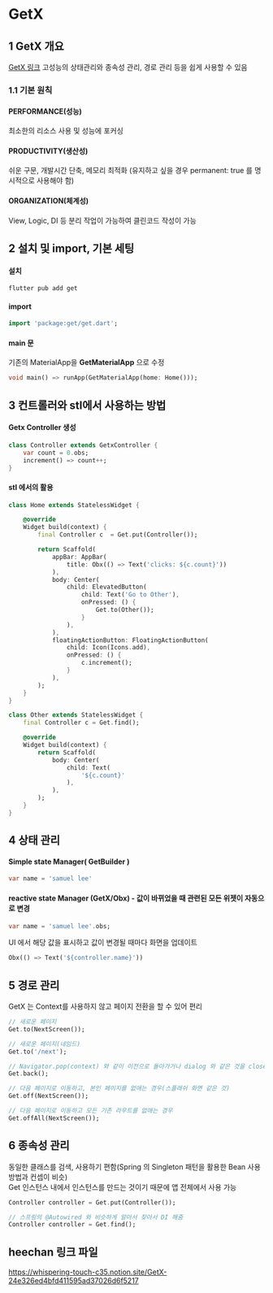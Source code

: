 # GetX

## 1 GetX 개요
[GetX 링크](https://pub.dev/packages/get)
고성능의 상태관리와 종속성 관리, 경로 관리 등을 쉽게 사용할 수 있음

### 1.1 기본 원칙
#### PERFORMANCE(성능)
최소한의 리소스 사용 및 성능에 포커싱
#### PRODUCTIVITY(생산성)
쉬운 구문, 개발시간 단축, 메모리 최적화 (유지하고 싶을 경우 permanent: true 를 명시적으로 사용해야 함)
#### ORGANIZATION(체계성)
View, Logic, DI 등 분리 작업이 가능하여 클린코드 작성이 가능

## 2 설치 및 import, 기본 세팅

#### 설치
```
flutter pub add get
```

#### import
```dart
import 'package:get/get.dart';
```

#### main 문
기존의 MaterialApp을 **GetMaterialApp** 으로 수정
```dart
void main() => runApp(GetMaterialApp(home: Home()));
```

## 3 컨트롤러와 stl에서 사용하는 방법

#### Getx Controller 생성
```dart
class Controller extends GetxController {
    var count = 0.obs;
    increment() => count++;
}
```

#### stl 에서의 활용

```dart
class Home extends StatelessWidget {

    @override
    Widget build(context) {
        final Controller c  = Get.put(Controller());

        return Scaffold(
            appBar: AppBar(
                title: Obx(() => Text('clicks: ${c.count}'))
            ),
            body: Center(
                child: ElevatedButton(
                    child: Text('Go to Other'),
                    onPressed: () {
                        Get.to(Other());
                    }
                ),
            ),
            floatingActionButton: FloatingActionButton(
                child: Icon(Icons.add),
                onPressed: () {
                    c.increment();
                }
            ),
        );
    }
}

class Other extends StatelessWidget {
    final Controller c = Get.find();

    @override
    Widget build(context) {
        return Scaffold(
            body: Center(
                child: Text(
                    '${c.count}'
                ),
            ),
        );
    }
}
```

## 4 상태 관리

#### Simple state Manager( GetBuilder )

```dart
var name = 'samuel lee'
```

#### reactive state Manager (GetX/Obx) - 값이 바뀌었을 때 관련된 모든 위젯이 자동으로 변경

```dart
var name = 'samuel lee'.obs;
```

UI 에서  해당 값을 표시하고 값이 변경될 때마다 화면을 업데이트
```dart
Obx(() => Text('${controller.name}'))
```


## 5 경로 관리
GetX 는 Context를 사용하지 않고 페이지 전환을 할 수 있어 편리
```dart
// 새로운 페이지
Get.to(NextScreen());

// 새로운 페이지(네임드)
Get.to('/next');

// Navigator.pop(context) 와 같이 이전으로 돌아가거나 dialog 와 같은 것을 close 할 때
Get.back();

// 다음 페이지로 이동하고, 본인 페이지를 없애는 경우(스플래쉬 화면 같은 것)
Get.off(NextScreen());

// 다음 페이지로 이동하고 모든 기존 라우트를 없애는 경우
Get.offAll(NextScreen());
```

## 6 종속성 관리
동일한 클래스를 검색, 사용하기 편함(Spring 의 Singleton 패턴을 활용한 Bean 사용방법과 컨셉이 비슷)  
Get 인스턴스 내에서 인스턴스를 만드는 것이기 때문에 앱 전체에서 사용 가능

```dart
Controller controller = Get.put(Controller());

// 스프링의 @Autowired 와 비슷하게 알아서 찾아서 DI 해줌
Controller controller = Get.find();
```


## heechan 링크 파일
https://whispering-touch-c35.notion.site/GetX-24e326ed4bfd411595ad37026d6f5217